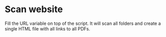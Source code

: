 # Scan website

Fill the URL variable on top of the script. It will scan all folders and create a single HTML file with all links to all PDFs.

